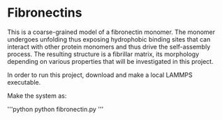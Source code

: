 # Fibronectins

This is a coarse-grained model of a fibronectin monomer. The monomer undergoes unfolding thus exposing hydrophobic binding sites that can interact with other protein monomers and thus drive the self-assembly process. The resulting structure is a fibrillar matrix, its morphology depending on various properties that will be investigated in this project.

In order to run this project, download and make a local LAMMPS executable.

Make the system as:

'''python
python fibronectin.py
'''

